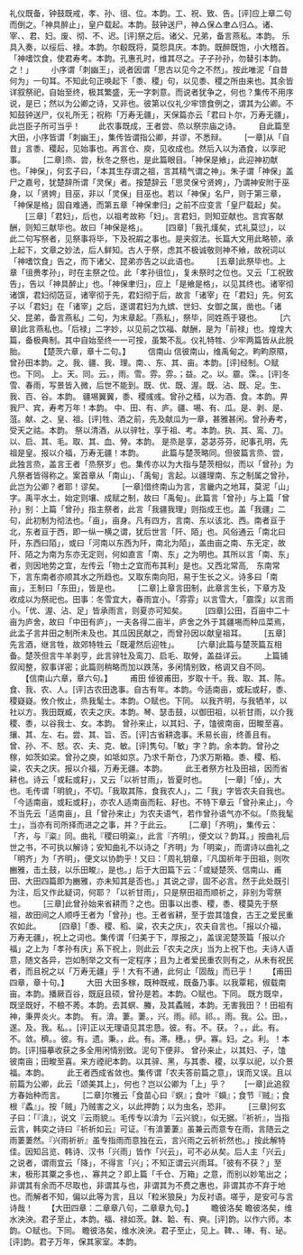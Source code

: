 <!-- { "loadSidebar": true } -->
礼仪既备，钟鼓既戒，孝、孙、徂、位。本韵。工、祝、致、告。[评]应上章二句而倒之。「神具醉止」，皇户载起。本韵。鼓钟送尸，神△保△聿△归△。诸、宰、、君、妇。废、彻、不、迟。[评]祭之后。诸父、兄弟，备言燕私。本韵。
乐具入奏，以绥后、禄。本韵。尔殽既将，莫怨具庆。本韵。既醉既饱，小大稽首。「神嗜饮食，使君寿考。本韵。孔惠孔时，维其尽之。子子孙孙，勿替引本韵。之！」
　　小序谓「刺幽王」，说者因谓「思古以见今之不然」。按此唯泥「自昔何为」一句耳。不知此句正唤起下「黍、稷」句，以见黍、稷之所由来也。其余皆详叙祭祀，自始至终，极其繁盛，无一字刺意。而说者犹争之，何也？集传不用序说，是已；然以为公卿之诗，又非也。彼第以仪礼少牢馈食例之，谓其为公卿。不知鼓钟送尸，仪礼所无；祝称「万寿无疆」，天保篇亦云「君曰卜尔，万寿无疆」，此岂臣子所可当乎！
　　此农事既成，王者尝、烝以祭宗庙之诗。
　　自此篇至大田，小序皆谓「刺幽王」，集传皆谓指公卿，并谬，不悉辩。
　　[一章]从「自昔」言黍、稷起，见始事也。再言仓、庾，见收成也。然后入以为酒食，以享祀事。
　　[二章]烝、尝，秋冬之祭也，是此篇眼目。「神保是飨」，此迎神初献也。「神保」，何玄子曰，「本其生存谓之祖，言其精气谓之神」。朱子谓「神保」盖尸之嘉号，犹楚辞所谓「灵保」者。按楚辞云「思灵保兮贤姱」，乃谓神安附于巫身，以「贤姱」目巫，非以「灵保」目巫也。若以「神保」名尸，则于第三章，「神保是格」固自难通，而第五章「神保聿归」之前不应变言「皇尸载起」矣。
　　[三章]「君妇」，后也，以祖考故称「妇」。言君妇，则知亚献也。言宾客献酬，则知三献毕也。故曰「神保是格」。
　　[四章]「我孔熯矣，式礼莫愆」，以此二句写祭者，见祭事将毕，下及祝嘏之事也。是夹叙法。长篇大文用此略顿，承上起下，文章之妙法，后人鲜知。古人于祭，虑其不极诚敬则神不飨，故祝词以「神嗜饮食」告之，而下诸父、昆弟亦告之以此语也。
　　[五章]此祭毕也。上章「徂赉孝孙」，时在主祭之位。此「孝孙徂位」，复未祭时之位也。又云「工祝致告」，告以「神具醉止」也。「神保聿归」，应上「是飨是格」，以见其终也。诸宰彻诸馔，君妇彻笾豆，诸宰彻于先，君妇彻于后，故言「诸宰」在「君妇」先。何玄子以「君妇」在「诸宰」之后，遂谓君妇为九嫔、世妇、女御之属，凿也。「诸父、昆弟，备言燕私」二句，为末章起。「燕私」，祭毕，同姓燕于寝也。
　　[六章]此言燕私也。「后禄」二字妙，以见前之饮福、献酬，是为「前禄」也。煌煌大篇，备极典制。其中自始至终一一可按，虽繁不乱。仪礼特牲、少牢两篇皆从此脱胎。
　　【楚茨六章，章十二句。】
　　信南山
信彼南山，维禹甸之。畇畇原隰，曾孙田本韵。之。我、疆、我、理。南、、东、其、亩。本韵。[评]经制。○赋也。下同。
上。天。同。云。，雨。雪。雰。雰。；益。之。以。霢。霂。。[评]冬雪、春雨，写景皆入微，后世不能到。既、优、既、渥。既、沾、既、足。生、我、百、谷。本韵。
疆埸翼翼，黍、稷彧彧。曾孙之穑，以为酒、食。本韵。畀我尸、宾，寿考万年！本韵。
中、田、有、庐。疆、埸、有、瓜。是、剥、是、菹。献、之、皇、祖。[评]牲、酒之前，先及献瓜为一章，甚雅甚闲。曾孙寿考，受天之祜。本韵。
祭以清酒，从以骍牡，享于祖、考。本韵。执、其、鸾、刀。以、启、其、毛。取、其、血、膋。本韵。
是烝是享，苾苾芬芬，祀事孔明，先祖是皇。报以介福，万寿无疆！本韵。
　　此篇与楚茨略同。但彼篇言烝、尝，此独言烝，盖言王者「烝祭岁」也。集传亦以为大指与楚茨相似，而以「曾孙」为凡祭者皆得称之。案首章从「南山」、「禹甸」言起。以疆理南、东之制属之曾孙，此岂为公卿？者耶！谬矣。
　　[一章]借终南山为言，言畿内之地耳，莫泥「山」字。禹平水土，始定则壤、成赋之制，故曰「禹甸」。此篇言「曾孙」与上篇「曾孙」别：上篇「曾孙」指主祭者，此言「我疆我理」则指成王也。盖「我疆」二句，此初制为彻法也。「亩」，亩身。凡有四方，言南、东以该北、西。南者亘于北，东者亘于西，即一纵一横之谓，犹后世言「阡、陌」也。风俗通云「南北曰阡，东西曰陌」，或曰「河南以东西为阡，南北为陌」，盖由亩之南、东无定，故阡、陌之为南为东亦无定则，何如直言「南、东」之为明也。其所以言「南、东」者，则因地势之宜，左传云「物土之宜而布其利」是也。又西北常高,　东南常下，言东南者亦顺其水之所趋也。又取东南向阳，易于生长之义。诗多曰「南亩」，王制曰「东田」，皆是也。
　　[二章]上章言田制，此章言生长，下章方及收成以为祭祀也。田事：冬雪宜大，春雨宜小。「雰雰」以言雪大，「霢霂」以言雨小。「优、渥、沾、足」皆承雨言，则夏亦可知矣。
　　[四章]公田，百亩中二十亩为庐舍，故曰「中田有庐」，一夫各得二亩半，庐舍之外于其疆埸而种瓜菜焉，此孟子言井田之制所未及也。其瓜因民献之，而曾孙因以献皇祖耳。
　　[五章]先言酒，继言牲，故郊特牲云「既灌然后迎牲」。
　　[六章]此篇与楚茨篇互相备。楚茨但言牛羊剥亨，此言骍牡及鸾刀、启毛、取膋，盖益详云。
　　上篇铺叙闳整，叙事详密；此篇则稍略而加以跌荡，多闲情别致，格调又自不同。
　　【信南山六章，章六句。】
　　甫田
倬彼甫田，岁取十千。我、取、其、陈。食、我、农、人。[评]古农田逸事。自古有年。本韵。今适南亩，或耘或耔，黍、稷嶷嶷。攸介攸止，烝我髦士。本韵。○赋也。下同。
以我齐明，与我牺羊，以社以方。我田既臧，农夫之庆。本韵。琴、瑟击鼓，以御田祖，以祈甘雨，以介我稷、黍，以谷我士、女。本韵。
曾孙来止，以其妇、子，馌彼南亩，田畯至喜。攘、其、左、右。尝、其、旨、否。[评]古省耕逸事。禾易长亩，终善且有。
曾、孙、不、怒。农、夫、克、敏。[评]隽句。「敏」字？韵。余本韵。曾孙之稼，如茨如梁。曾孙之庾，如坻如京。乃求千斯仓，乃求万斯箱。黍、稷、稻、粱，农夫之庆。报以介福，万寿无疆。本韵。
　　此王者祭方社及田祖，因而省耕也。诗云「或耘或耔」，又云「以祈甘雨」，皆夏时也。
　　[一章]「倬」，大也。毛传谓「明貌」，不切。「我取其陈，食我农人」，二「我」字皆农夫自我也。「今适南亩，或耘或耔」，亦农人适南亩而耘、耔也。不特下章云「曾孙来止」，今不当先云「适南亩」，且「曾孙来止」为农夫语气，若作曾孙语气亦不似。「烝我髦士」，当亦有司所择而进之之事，并？于此云。
　　[二章]「齐明」，集传云：「齐，与『粢』同。曲礼『稷曰明粢』，此言『齐明』，便文以？韵耳。」按曲礼后世之书，不可执以解诗；安知曲礼不以诗之「齐明」为「明粢」，而谓诗以曲礼之「明齐」为「齐明」，便文以协韵乎！又曰：「周礼钥章，『凡国祈年于田祖，则吹豳雅，击土鼓，以乐田畯』，是也。」后于大田篇下云：「或疑楚茨、信南山、甫田、大田四篇即为豳雅，亦未知其是否也。」其说之谬，固不必言。然于此处既引为注，后又作此疑词，何耶？「以祈甘雨」，只是祭田祖而顺祈之，非别为雩祭也。
　　[三章]此曾孙始来省耕而？之也。田事以出黍、稷，黍、稷莫先于祭祖，故田间之人顺呼王者为「曾孙」也。王者省耕，至于尝其馌食，古王之爱民重农如此。
　　[四章]「黍、稷、稻、粱，农夫之庆」，农夫自言也。「报以介福，万寿无疆」，祝上之词也。集传谓「归美于下，厚报之」，盖误泥楚茨篇「报以介福」之上为「孝孙有庆」系下祝上，则此云「农夫之庆」当为上祝下也。夫诗人语意，随文各异，岂如制举之文有一定程序；且为上者爱民重农则有之，从未有祝民者，而且祝之以「万寿无疆」乎！大有不通，此何止「固哉」而已乎！
　　【甫田四章，章十句。】
　　大田
大田多稼，既种既戒，既备乃事。以我覃耜，俶载南亩。本韵。播厥百谷，既庭且硕，曾孙是若。本韵。○赋也。下同。
既方既皁，既坚既好，不稂不莠。本韵。去其螟、螣，及其蟊贼，本韵。无害我田？！田祖有神，秉畀炎火。本韵。
有。渰。萋。萋。，兴。雨。祁。祁。。雨。我。公。田。，遂。及。我。私。。[评]正以无理语见其忠恳。彼。有。不。获。？。，此。有。不。敛。穧。。彼。有。遗。秉。，此。有。滞。穗。，伊。寡。妇。之。利。！本韵。[评]描摹收获之多全用闲情别致。泥句下便非。
曾孙来止，以其妇、子，馌彼南亩；田畯至喜。来方禋祀本韵。以其骍、黑，与其黍、稷，以享以祀，以介景福。本韵。
　　此王者西成省敛也。集传谓「农夫答前篇之意」，误而又误。且以前篇为公卿，此云「颂美其上」，何也？岂以公卿为「上」乎？
　　[一章]此追叙方春始种而言。
　　[二章]尔雅云「食苗心曰『螟』；食叶『蟘』；食节『贼』；食根『蟊』」。按「贼」乃贼害之义，以此押韵；以为虫名，恐非。
　　[三章]何玄子曰：「『渰』，说文『云雨貌』。毛传专以渰为『云兴貌』，似无据。『祈祈』，当指云言，韩奕之诗曰『祈祈如云』可证。『有渰萋萋』虽兼云而意专在雨，言随云之雨萋萋然。『兴雨祈祈』虽专指雨而意独在云，言兴雨之云祈祈然也。」按此解特佳。因知吕览、韩诗、汉书「兴雨」皆作「兴云」，可不必从矣。后人主「兴云」之说者，谓雨宜云「降」，不得言「兴」；不知正谓云兴雨耳。「彼有不获？」至末，极形其粟之多也，、寡共之？即上篇「千仓、万箱」之意，而别以妙笔出之；非谓其有余而不尽取也，非谓其与也，非谓其为不费之惠也，非谓其亦不弃于地也。而解者不知，偏以此等为言，且以「粒米狼戾」为反衬语。嗟乎，是安可与言诗哉！
　　【大田四章：二章章八句，二章章九句。】
　　瞻彼洛矣
瞻彼洛矣，维水泱泱。君子至止，本韵。福、禄如茨。韎、韐、有、奭。[评]韵。以作六师。本韵。○赋也。下同。
瞻彼洛矣，维水泱泱。君子至止，见上。鞞、、琫、有、珌。[评]韵。君子万年，保其家室。本韵。
